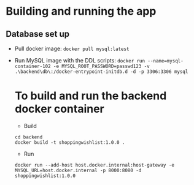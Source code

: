 # Building and running the app
## Database set up
* Pull docker image: `docker pull mysql:latest`
* Run MySQL image with the DDL scripts: `docker run --name=mysql-container-102 -e MYSQL_ROOT_PASSWORD=passwd123 -v .\backend\db\:/docker-entrypoint-initdb.d -d -p 3306:3306 mysql` 

  # To build and run the backend docker container 
  * Build
  ```
  cd backend 
  docker build -t shoppingwishlist:1.0.0 .
  ```
  * Run
  ```
  docker run --add-host host.docker.internal:host-gateway -e MYSQL_URL=host.docker.internal -p 8000:8080 -d shoppingwishlist:1.0.0
  ```
  
 
